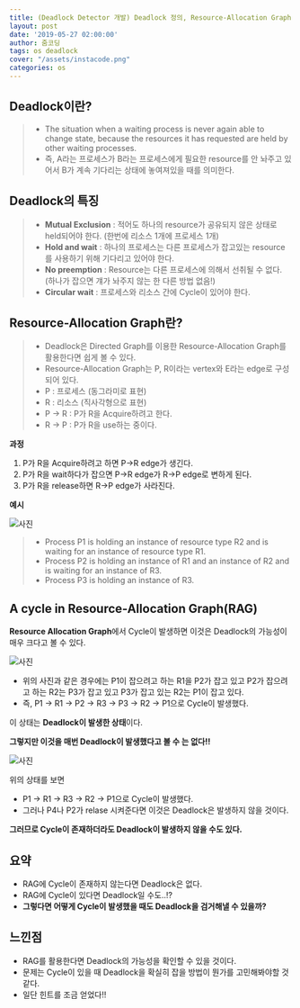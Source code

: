 ```yaml
---
title: (Deadlock Detector 개발) Deadlock 정의, Resource-Allocation Graph 활용 Deadlock 찾기
layout: post
date: '2019-05-27 02:00:00'
author: 줌코딩
tags: os deadlock
cover: "/assets/instacode.png"
categories: os
---
```

## Deadlock이란?
>* The situation when a waiting process is never again able to change state, because the resources it has requested are held by other waiting processes.
>* 즉, A라는 프로세스가 B라는 프로세스에게 필요한 resource를 안 놔주고 있어서  B가 계속 기다리는 상태에 놓여져있을 때를 의미한다.

## Deadlock의 특징
>* **Mutual Exclusion** : 적어도 하나의 resource가 공유되지 않은 상태로 held되어야 한다. (한번에 리소스 1개에 프로세스 1개)
>* **Hold and wait** : 하나의 프로세스는 다른 프로세스가 잡고있는 resource를 사용하기 위해 기다리고 있어야 한다.
>* **No preemption** : Resource는 다른 프로세스에 의해서 선취될 수 없다. (하나가 잡으면 걔가 놔주지 않는 한 다른 방법 없음!)
>* **Circular wait** : 프로세스와 리소스 간에 Cycle이 있어야 한다.

## Resource-Allocation Graph란?
>* Deadlock은 Directed Graph를 이용한 Resource-Allocation Graph를 활용한다면 쉽게 볼 수 있다.
>* Resource-Allocation Graph는 P, R이라는 vertex와 E라는 edge로 구성되어 있다.
>* P : 프로세스 (동그라미로 표현)
>* R : 리소스 (직사각형으로 표현)
>* P -> R : P가 R을 Acquire하려고 한다.
>* R -> P : P가 R을 use하는 중이다.

**과정**
1. P가 R을 Acquire하려고 하면 P->R edge가 생긴다.
2. P가 R을 wait하다가 잡으면 P->R edge가 R->P edge로 변하게 된다.
3. P가 R을 release하면 R->P edge가 사라진다.


**예시**

![사진](https://raw.githubusercontent.com/zoomKoding/zoomKoding.github.io/source/assets/_posts/deadlock-1.png)

>* Process P1 is holding an instance of resource type R2 and is waiting for
an instance of resource type R1.
>* Process P2 is holding an instance of R1 and an instance of R2 and is
waiting for an instance of R3.
>* Process P3 is holding an instance of R3.


## A cycle in Resource-Allocation Graph(RAG)

**Resource Allocation Graph**에서 Cycle이 발생하면 이것은 Deadlock의 가능성이 매우 크다고 볼 수 있다.

![사진](https://raw.githubusercontent.com/zoomKoding/zoomKoding.github.io/source/assets/_posts/deadlock-2.png)

- 위의 사진과 같은 경우에는 P1이 잡으려고 하는 R1을 P2가 잡고 있고 P2가 잡으려고 하는 R2는 P3가 잡고 있고 P3가 잡고 있는 R2는 P1이 잡고 있다.
- 즉, P1 -> R1 -> P2 -> R3 -> P3 -> R2 -> P1으로 Cycle이 발생했다.

이 상태는 **Deadlock이 발생한 상태**이다.

**그렇지만 이것을 매번 Deadlock이 발생했다고 볼 수 는 없다!!**

![사진](https://raw.githubusercontent.com/zoomKoding/zoomKoding.github.io/source/assets/_posts/deadlock-3.png)

위의 상태를 보면 

- P1 -> R1 -> R3 -> R2 -> P1으로 Cycle이 발생했다.
- 그러나 P4나 P2가 relase 시켜준다면 이것은 Deadlock은 발생하지 않을 것이다.

**그러므로 Cycle이 존재하더라도 Deadlock이 발생하지 않을 수도 있다.**

## 요약
- RAG에 Cycle이 존재하지 않는다면 Deadlock은 없다. 
- RAG에 Cycle이 있다면 Deadlock일 수도..!?
- **그렇다면 어떻게 Cycle이 발생했을 때도 Deadlock을 검거해낼 수 있을까?**

## 느낀점
- RAG를 활용한다면 Deadlock의 가능성을 확인할 수 있을 것이다.
- 문제는 Cycle이 있을 때 Deadlock을 확실히 잡을 방법이 뭔가를 고민해봐야할 것 같다.
- 일단 힌트를 조금 얻었다!!

